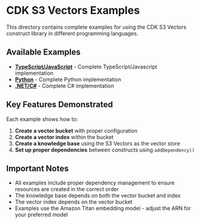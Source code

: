 # CDK S3 Vectors Examples

This directory contains complete examples for using the CDK S3 Vectors construct library in different programming languages.

## Available Examples

- **[TypeScript/JavaScript](typescript.ts)** - Complete TypeScript/Javascript implementation
- **[Python](python.py)** - Complete Python implementation  
- **[.NET/C#](dotnet.cs)** - Complete C# implementation

## Key Features Demonstrated

Each example shows how to:

1. **Create a vector bucket** with proper configuration
2. **Create a vector index** within the bucket
3. **Create a knowledge base** using the S3 Vectors as the vector store
4. **Set up proper dependencies** between constructs using `addDependency()`

## Important Notes

- All examples include proper dependency management to ensure resources are created in the correct order
- The knowledge base depends on both the vector bucket and index
- The vector index depends on the vector bucket
- Examples use the Amazon Titan embedding model - adjust the ARN for your preferred model